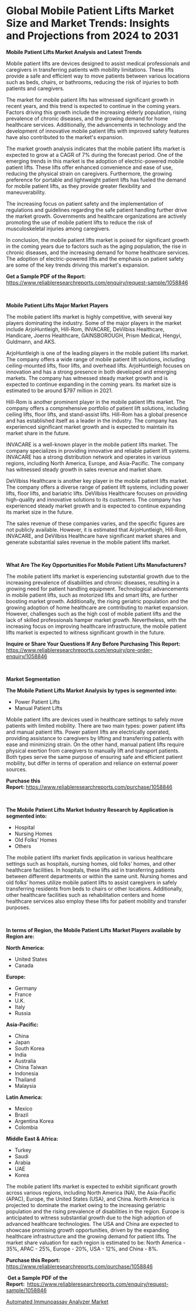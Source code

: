 <p><h1>Global Mobile Patient Lifts Market Size and Market Trends: Insights and Projections from 2024 to 2031</h1></p><p><strong>Mobile Patient Lifts Market Analysis and Latest Trends</strong></p>
<p><p>Mobile patient lifts are devices designed to assist medical professionals and caregivers in transferring patients with mobility limitations. These lifts provide a safe and efficient way to move patients between various locations such as beds, chairs, or bathrooms, reducing the risk of injuries to both patients and caregivers.</p><p>The market for mobile patient lifts has witnessed significant growth in recent years, and this trend is expected to continue in the coming years. Factors driving this growth include the increasing elderly population, rising prevalence of chronic diseases, and the growing demand for home healthcare services. Additionally, the advancements in technology and the development of innovative mobile patient lifts with improved safety features have also contributed to the market's expansion.</p><p>The market growth analysis indicates that the mobile patient lifts market is expected to grow at a CAGR of 7% during the forecast period. One of the emerging trends in this market is the adoption of electric-powered mobile patient lifts. These lifts offer enhanced convenience and ease of use, reducing the physical strain on caregivers. Furthermore, the growing preference for portable and lightweight patient lifts has fueled the demand for mobile patient lifts, as they provide greater flexibility and maneuverability.</p><p>The increasing focus on patient safety and the implementation of regulations and guidelines regarding the safe patient handling further drive the market growth. Governments and healthcare organizations are actively promoting the use of mobile patient lifts to reduce the risk of musculoskeletal injuries among caregivers.</p><p>In conclusion, the mobile patient lifts market is poised for significant growth in the coming years due to factors such as the aging population, the rise in chronic diseases, and the increasing demand for home healthcare services. The adoption of electric-powered lifts and the emphasis on patient safety are some of the key trends driving this market's expansion.</p></p>
<p><strong>Get a Sample PDF of the Report:&nbsp;</strong> <a href="https://www.reliableresearchreports.com/enquiry/request-sample/1058846">https://www.reliableresearchreports.com/enquiry/request-sample/1058846</a></p>
<p>&nbsp;</p>
<p><strong>Mobile Patient Lifts Major Market Players</strong></p>
<p><p>The mobile patient lifts market is highly competitive, with several key players dominating the industry. Some of the major players in the market include ArjoHuntleigh, Hill-Rom, INVACARE, DeVilbiss Healthcare, Handicare, Joerns Healthcare, GAINSBOROUGH, Prism Medical, Hengyi, Guldmann, and AKS.</p><p>ArjoHuntleigh is one of the leading players in the mobile patient lifts market. The company offers a wide range of mobile patient lift solutions, including ceiling-mounted lifts, floor lifts, and overhead lifts. ArjoHuntleigh focuses on innovation and has a strong presence in both developed and emerging markets. The company has witnessed steady market growth and is expected to continue expanding in the coming years. Its market size is estimated to be around $797 million in 2021.</p><p>Hill-Rom is another prominent player in the mobile patient lifts market. The company offers a comprehensive portfolio of patient lift solutions, including ceiling lifts, floor lifts, and stand-assist lifts. Hill-Rom has a global presence and has established itself as a leader in the industry. The company has experienced significant market growth and is expected to maintain its market share in the future.</p><p>INVACARE is a well-known player in the mobile patient lifts market. The company specializes in providing innovative and reliable patient lift systems. INVACARE has a strong distribution network and operates in various regions, including North America, Europe, and Asia-Pacific. The company has witnessed steady growth in sales revenue and market share.</p><p>DeVilbiss Healthcare is another key player in the mobile patient lifts market. The company offers a diverse range of patient lift systems, including power lifts, floor lifts, and bariatric lifts. DeVilbiss Healthcare focuses on providing high-quality and innovative solutions to its customers. The company has experienced steady market growth and is expected to continue expanding its market size in the future.</p><p>The sales revenue of these companies varies, and the specific figures are not publicly available. However, it is estimated that ArjoHuntleigh, Hill-Rom, INVACARE, and DeVilbiss Healthcare have significant market shares and generate substantial sales revenue in the mobile patient lifts market.</p></p>
<p>&nbsp;</p>
<p><strong>What Are The Key Opportunities For Mobile Patient Lifts Manufacturers?</strong></p>
<p><p>The mobile patient lifts market is experiencing substantial growth due to the increasing prevalence of disabilities and chronic diseases, resulting in a growing need for patient handling equipment. Technological advancements in mobile patient lifts, such as motorized lifts and smart lifts, are further boosting market growth. Additionally, the rising geriatric population and the growing adoption of home healthcare are contributing to market expansion. However, challenges such as the high cost of mobile patient lifts and the lack of skilled professionals hamper market growth. Nevertheless, with the increasing focus on improving healthcare infrastructure, the mobile patient lifts market is expected to witness significant growth in the future.</p></p>
<p><strong>Inquire or Share Your Questions If Any Before Purchasing This Report:</strong> <a href="https://www.reliableresearchreports.com/enquiry/pre-order-enquiry/1058846">https://www.reliableresearchreports.com/enquiry/pre-order-enquiry/1058846</a></p>
<p>&nbsp;</p>
<p><strong>Market Segmentation</strong></p>
<p><strong>The Mobile Patient Lifts Market Analysis by types is segmented into:</strong></p>
<p><ul><li>Power Patient Lifts</li><li>Manual Patient Lifts</li></ul></p>
<p><p>Mobile patient lifts are devices used in healthcare settings to safely move patients with limited mobility. There are two main types: power patient lifts and manual patient lifts. Power patient lifts are electrically operated, providing assistance to caregivers by lifting and transferring patients with ease and minimizing strain. On the other hand, manual patient lifts require physical exertion from caregivers to manually lift and transport patients. Both types serve the same purpose of ensuring safe and efficient patient mobility, but differ in terms of operation and reliance on external power sources.</p></p>
<p><strong>Purchase this Report:&nbsp;</strong><a href="https://www.reliableresearchreports.com/purchase/1058846">https://www.reliableresearchreports.com/purchase/1058846</a></p>
<p>&nbsp;</p>
<p><strong>The Mobile Patient Lifts Market Industry Research by Application is segmented into:</strong></p>
<p><ul><li>Hospital</li><li>Nursing Homes</li><li>Old Folks’ Homes</li><li>Others</li></ul></p>
<p><p>The mobile patient lifts market finds application in various healthcare settings such as hospitals, nursing homes, old folks’ homes, and other healthcare facilities. In hospitals, these lifts aid in transferring patients between different departments or within the same unit. Nursing homes and old folks’ homes utilize mobile patient lifts to assist caregivers in safely transferring residents from beds to chairs or other locations. Additionally, other healthcare facilities such as rehabilitation centers and home healthcare services also employ these lifts for patient mobility and transfer purposes.</p></p>
<p>&nbsp;</p>
<p><strong>In terms of Region, the Mobile Patient Lifts Market Players available by Region are:</strong></p>
<p>
    <p> <strong> North America: </strong>
        <ul>
            <li>United States</li>
            <li>Canada</li>
        </ul>
        </p> 
    <p> <strong> Europe: </strong>
        <ul>
            <li>Germany</li>
            <li>France</li>
            <li>U.K.</li>
            <li>Italy</li>
            <li>Russia</li>
        </ul>
        </p> 
    <p> <strong> Asia-Pacific: </strong>
        <ul>
            <li>China</li>
            <li>Japan</li>
            <li>South Korea</li>
            <li>India</li>
            <li>Australia</li>
            <li>China Taiwan</li>
            <li>Indonesia</li>
            <li>Thailand</li>
            <li>Malaysia</li>
        </ul>
        </p> 
    <p> <strong> Latin America: </strong>
        <ul>
            <li>Mexico</li>
            <li>Brazil</li>
            <li>Argentina Korea</li>
            <li>Colombia</li>
        </ul>
        </p> 
    <p> <strong> Middle East & Africa: </strong>
        <ul>
            <li>Turkey</li>
            <li>Saudi</li>
            <li>Arabia</li>
            <li>UAE</li>
            <li>Korea</li>
        </ul>
    </p>
    </p>
<p><p>The mobile patient lifts market is expected to exhibit significant growth across various regions, including North America (NA), the Asia-Pacific (APAC), Europe, the United States (USA), and China. North America is projected to dominate the market owing to the increasing geriatric population and the rising prevalence of disabilities in the region. Europe is anticipated to witness substantial growth due to the high adoption of advanced healthcare technologies. The USA and China are expected to showcase promising growth opportunities, driven by the expanding healthcare infrastructure and the growing demand for patient lifts. The market share valuation for each region is estimated to be: North America - 35%, APAC - 25%, Europe - 20%, USA - 12%, and China - 8%.</p></p>
<p><strong>Purchase this Report: </strong><a href="https://www.reliableresearchreports.com/purchase/1058846">https://www.reliableresearchreports.com/purchase/1058846</a></p>
<p>&nbsp;<strong>Get a Sample PDF of the Report:&nbsp;&nbsp;</strong><a href="https://www.reliableresearchreports.com/enquiry/request-sample/1058846">https://www.reliableresearchreports.com/enquiry/request-sample/1058846</a></p>
<p><strong></strong></p>
<p><p><a href="https://github.com/RickHolmes3/Market-Research-Report-List-3/blob/main/automated-immunoassay-analyzer-market.md">Automated Immunoassay Analyzer Market</a></p></p>
